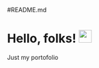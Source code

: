 #README.md
# Hello, folks! <img src="https://raw.githubusercontent.com/MartinHeinz/MartinHeinz/master/wave.gif" width="30px">


Just my portofolio
